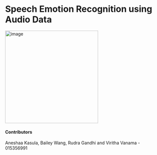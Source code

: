 <h1 align="left">Speech Emotion Recognition using Audio Data</h1>
<img width="300" alt="image" src="https://user-images.githubusercontent.com/131211098/236553738-7390fe51-3910-4f84-89bf-f5fca6dc08dd.png">

#### Contributors
Aneshaa Kasula, Bailey Wang, Rudra Gandhi and Viritha Vanama - 015356991
